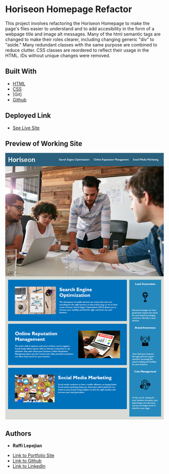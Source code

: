 # Horiseon Homepage Refactor

This project involves refactoring the Horiseon Homepage to make the page's files easier to
understand and to add accesibility in the form of a webpage title and image alt messages. Many of
the html semantic tags are changed to make their roles clearer, including changing generic "div" to "aside."
Many redundant classes with the same purpose are combined to reduce clutter. CSS classes are reordered to
reflect their usage in the HTML. IDs without unique changes were removed.

## Built With

* [HTML](https://developer.mozilla.org/en-US/docs/Web/HTML)
* [CSS](https://developer.mozilla.org/en-US/docs/Web/CSS)
* [Git]
* [Github](https://github.com/)

## Deployed Link

* [See Live Site](https://rslepejian.github.io/refactoring-example-site/)

## Preview of Working Site

![Image](assets/images/01-html-css-git-homework-demo.png)

## Authors

* **Raffi Lepejian** 

- [Link to Portfolio Site](#)
- [Link to Github](https://github.com/rslepejian)
- [Link to LinkedIn](https://linkedin.com/in/raffi-lepejian-071876153)

